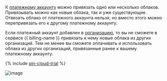 К [платежному аккаунту](../concepts/billing-account.md) можно привязать одно или несколько облаков. Привязывать можно как новые облака, так и уже существующие. Отвязать облако от платежного аккаунта нельзя, но вместо этого можно перепривязать его к другому платежному аккаунту.

Если платежный аккаунт добавлен в [организацию](../../billing/concepts/organization.md), то вы не сможете в сервисе {{ billing-name }} привязать к нему новые облака из других организаций. Тем не менее вы сможете оплачивать и использовать облака из других организаций, привязанные ранее к вашему платежному аккаунту.

{% include [pin-cloud-trial](./pin-cloud-trial.md) %}

![image](../../_assets/billing/clouds-and-accounts.svg)